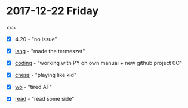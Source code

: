 
2017-12-22 Friday
======

[<<<](https://github.com/ttltrk/0con/blob/master/0con/README.MD)

- [x] 4.20 - "no issue"
- [x] [lang](https://github.com/ttltrk/ELSE/blob/master/LAN/ENG/LAN.MD) - "made the termeszet"
- [x] [coding](https://ttltrk.github.io/ttltrk.github.io/) - "working with PY on own manual + new github project 0C"
- [x] [chess](https://github.com/ttltrk/ELSE/blob/master/CHESS/CHESS.MD) - "playing like kid"
- [x] [wo](https://github.com/ttltrk/ELSE/blob/master/PWR/PWR.MD) - "tired AF"
- [x] [read](https://github.com/ttltrk/BKS/blob/master/README.MD) - "read some side"


  
